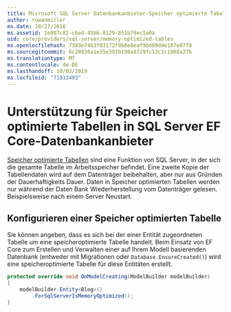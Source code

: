 ```yaml
---
title: Microsoft SQL Server Datenbankanbieter-Speicher optimierte Tabellen-EF Core
author: rowanmiller
ms.date: 10/27/2016
ms.assetid: 2e007c82-c6e4-45bb-8129-851b79ec1a0a
uid: core/providers/sql-server/memory-optimized-tables
ms.openlocfilehash: 7383e74b3f83172f9b8e0eaf9bd09d4e187e87f8
ms.sourcegitcommit: 6c28926a1e35e392b198a8729fc13c1c1968a27b
ms.translationtype: MT
ms.contentlocale: de-DE
ms.lasthandoff: 10/02/2019
ms.locfileid: "71813493"
---
```

# <a name="memory-optimized-tables-support-in-sql-server-ef-core-database-provider"></a>Unterstützung für Speicher optimierte Tabellen in SQL Server EF Core-Datenbankanbieter

[Speicher optimierte Tabellen](https://docs.microsoft.com/sql/relational-databases/in-memory-oltp/memory-optimized-tables) sind eine Funktion von SQL Server, in der sich die gesamte Tabelle im Arbeitsspeicher befindet. Eine zweite Kopie der Tabellendaten wird auf dem Datenträger beibehalten, aber nur aus Gründen der Dauerhaftigkeits Dauer. Daten in Speicher optimierten Tabellen werden nur während der Daten Bank Wiederherstellung vom Datenträger gelesen. Beispielsweise nach einem Server Neustart.

## <a name="configuring-a-memory-optimized-table"></a>Konfigurieren einer Speicher optimierten Tabelle

Sie können angeben, dass es sich bei der einer Entität zugeordneten Tabelle um eine speicheroptimierte Tabelle handelt. Beim Einsatz von EF Core zum Erstellen und Verwalten einer auf Ihrem Modell basierenden Datenbank (entweder mit Migrationen oder `Database.EnsureCreated()`) wird eine speicheroptimierte Tabelle für diese Entitäten erstellt.

``` csharp
protected override void OnModelCreating(ModelBuilder modelBuilder)
{
    modelBuilder.Entity<Blog>()
        .ForSqlServerIsMemoryOptimized();
}
```
